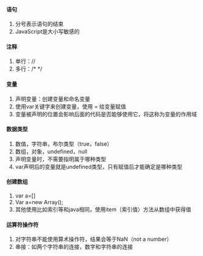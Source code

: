 #### 语句

1. 分号表示语句的结束
2. JavaScript是大小写敏感的

#### 注释

1. 单行：//
2. 多行：/* */

#### 变量

1. 声明变量：创建变量和命名变量
2. 使用var关键字来创建变量，使用 = 给变量赋值
3. 变量被声明的位置会影响后面的代码是否能够使用它，将这称为变量的作用域

#### 数据类型

1. 数值，字符串，布尔类型（true，false）
2. 数组，对象，undefined，null
3. 声明变量时，不需要指明属于哪种类型
4. var声明后的变量就是undefined类型，只有赋值后才能确定是哪种类型

#### 创建数组

1. var a=[]
2. Var a=new Array();
3. 其他使用比如索引等和java相同，使用item（索引值）方法从数组中获得值

#### 运算符操作符

1. 对字符串不能使用算术操作符，结果会等于NaN（not a number）
2. 串接：如两个字符串的连接，数字和字符串的连接
